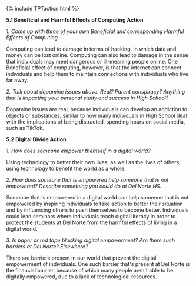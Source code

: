 {% include TPTaction.html %}

**5.1 Beneficial and Harmful Effects of Computing Action**

_1. Come up with three of your own Beneficial and corresponding Harmful Effects of Computing_

Computing can lead to damage in terms of hacking, in which data and money can be lost online. Computing can also lead to damage in the sense that individuals may meet dangerous or ill-meaning people online. One Beneficial effect of computing, however, is that the internet can connect individuals and help them to maintain connections with individuals who live far away.

_2. Talk about dopamine issues above. Real? Parent conspiracy? Anything that is impacting your personal study and success in High School?_

Dopamine issues are real, because individuals can develop an addiction to objects or substances, similar to how many individuals in High School deal with the implications of being distracted, spending hours on social media, such as TikTok.







**5.2 Digital Divide Action**




_1. How does someone empower themself in a digital world?_

Using technology to better their own lives, as well as the lives of others, using technology to benefit the world as a whole.

_2. How does someone that is empowered help someone that is not empowered? Describe something you could do at Del Norte HS._

Someone that is empowered in a digital world can help someone that is not empowered by inspiring individuals to take action to better their situation and by influencing others to push themselves to become better. Individuals could lead seminars where individuals teach digital literacy in order to protect the students at Del Norte from the harmful effects of living in a digital world.

_3. Is paper or red tape blocking digital empowerment? Are there such barriers at Del Norte? Elsewhere?_

There are barriers present in our world that prevent the digital empowerment of individuals. One such barrier that's present at Del Norte is the financial barrier, because of which many people aren't able to be digitally empowered, due to a lack of technological resources.

